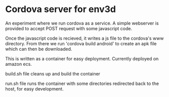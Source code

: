 # Cordova server for env3d

An experiment where we run cordova as a service.  A simple webserver 
is provided to accept POST request with some javascript code.  

Once the javascript code is recieved, it writes a js file to the 
cordova's www directory.  From there we run 'cordova build android' 
to create an apk file which can then be downloaded.

This is written as a container for easy deployment.  Currently
deployed on amazon ecs.

build.sh file cleans up and build the container

run.sh file runs the container with some directories redirected back to
the host, for easy development.
